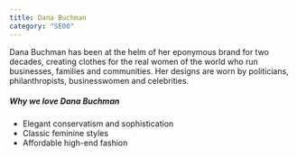 ```yaml
---
title: Dana Buchman
category: "SE00"
---
```


<div class="employee-heading">
Dana Buchman has been at the helm of her eponymous brand for two decades, creating clothes for the real women of the world who run businesses, families and communities. Her designs are worn by politicians, philanthropists, businesswomen and celebrities.
</div>

##### Why we love Dana Buchman

- Elegant conservatism and sophistication
- Classic feminine styles
- Affordable high-end fashion
